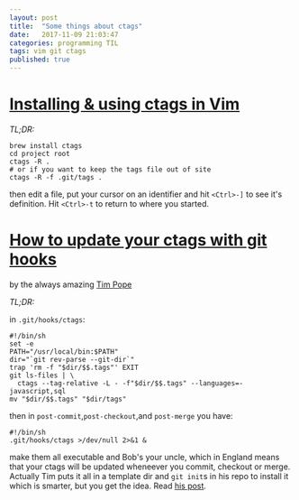 ```yaml
---
layout: post
title:  "Some things about ctags"
date:   2017-11-09 21:03:47
categories: programming TIL
tags: vim git ctags
published: true
---
```

[Installing & using ctags in Vim][1]
===========

*TL;DR:*

    brew install ctags
    cd project root
    ctags -R .
    # or if you want to keep the tags file out of site
    ctags -R -f .git/tags .

then edit a file, put your cursor on an identifier and hit `<Ctrl>-]` to see it's definition.  Hit `<Ctrl>-t` to return to where you started.

[How to update your ctags with git hooks][3]
=====
by the always amazing [Tim Pope][2]

*TL;DR:*

in `.git/hooks/ctags`:

    #!/bin/sh
    set -e
    PATH="/usr/local/bin:$PATH"
    dir="`git rev-parse --git-dir`"
    trap 'rm -f "$dir/$$.tags"' EXIT
    git ls-files | \
      ctags --tag-relative -L - -f"$dir/$$.tags" --languages=-javascript,sql
    mv "$dir/$$.tags" "$dir/tags"

then in `post-commit`,`post-checkout`,and `post-merge` you have:

    #!/bin/sh
    .git/hooks/ctags >/dev/null 2>&1 &

make them all executable and Bob's your uncle, which in England means that your ctags will be updated wheneever you commit, checkout or merge.  Actually Tim puts it all in a template dir and `git init`s in his repo to install it which is smarter, but you get the idea. Read [his post][3].

[1]: https://andrew.stwrt.ca/posts/vim-ctags/
[2]: http://tpo.pe
[3]: http://tbaggery.com/2011/08/08/effortless-ctags-with-git.html
 
